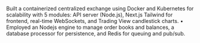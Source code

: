 Built a containerized centralized exchange using Docker and Kubernetes for scalability with 5 modules: API server
(Node.js), Next.js Tailwind for frontend, real-time WebSockets, and Trading View candlestick charts.
• Employed an Nodejs engine to manage order books and balances, a database processor for persistence, and Redis for
queuing and pub/sub.
